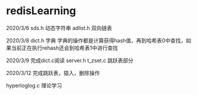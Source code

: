 # redisLearning


2020/3/6
sds.h  动态字符串
adlist.h 双向链表

2020/3/8
dict.h  字典
字典的操作都是计算获得hash值，再到哈希表0中查找，如果当前正在执行rehash还会到哈希表1中进行查找

2020/3/9 完成dict.c阅读
server.h t_zset.c 跳跃表部分

2020/3/12 完成跳跃表，插入，删除操作

hyperloglog.c  理论学习